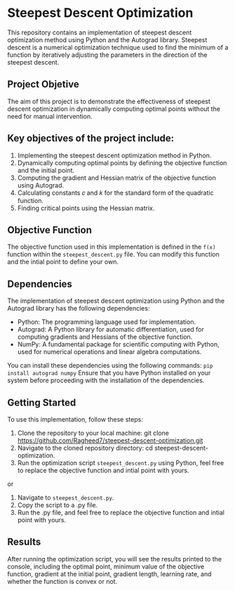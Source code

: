 # Steepest Descent Optimization

This repository contains an implementation of steepest descent optimization method using Python and the Autograd library. Steepest descent is a numerical optimization technique used to find the minimum of a function by iteratively adjusting the parameters in the direction of the steepest descent.

## Project Objetive
The aim of this project is to demonstrate the effectiveness of steepest descent optimization in dynamically computing optimal points without the need for manual intervention.

## Key objectives of the project include:
1. Implementing the steepest descent optimization method in Python.
2. Dynamically computing optimal points by defining the objective function and the initial point.
3. Computing the gradient and Hessian matrix of the objective function using Autograd.
4. Calculating constants 𝑐 and 𝑘 for the standard form of the quadratic function.
5. Finding critical points using the Hessian matrix.

## Objective Function

The objective function used in this implementation is defined in the `f(x)` function within the `steepest_descent.py` file. You can modify this function and the intial point to define your own.

## Dependencies
The implementation of steepest descent optimization using Python and the Autograd library has the following dependencies:

* Python: The programming language used for implementation.
* Autograd: A Python library for automatic differentiation, used for computing gradients and Hessians of the objective function.
* NumPy: A fundamental package for scientific computing with Python, used for numerical operations and linear algebra computations.

You can install these dependencies using the following commands:
`pip install autograd numpy`
Ensure that you have Python installed on your system before proceeding with the installation of the dependencies.

## Getting Started

To use this implementation, follow these steps:

1. Clone the repository to your local machine:
   git clone https://github.com/Ragheed7/steepest-descent-optimization.git
2. Navigate to the cloned repository directory: cd steepest-descent-optimization.
3. Run the optimization script `steepest_descent.py` using Python, feel free to replace the objective function and intial point with yours.

or
1. Navigate to `steepest_descent.py`.
2. Copy the script to a .py file.
3. Run the .py file, and feel free to replace the objective function and intial point with yours.

## Results

After running the optimization script, you will see the results printed to the console, including the optimal point, minimum value of the objective function, gradient at the initial point, gradient length, learning rate, and whether the function is convex or not.

